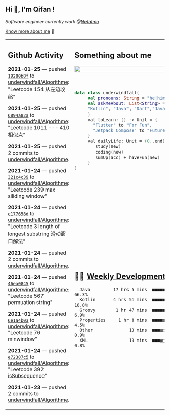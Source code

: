 <h2> Hi 👋, I'm Qifan ! </h2>
<p><em>Software engineer currently work @<a href="https://www.netatmo.com">Netatmo</a>
</em></p><p><a href="https://qifanyang.com/resume" target="_blank"> Know more about me</a> 🔭</p>
<table><tr><td valign="top" rowspan="2">

 ## Github Activity
 <!-- githubActivity starts -->
  **2021-01-25** — pushed [`19280b8f`](https://api.github.com/repos/underwindfall/Algorithme/commits/19280b8fb6ccf81b6d61270bf9085d08d45490e8) to [underwindfall/Algorithme](https://api.github.com/repos/underwindfall/Algorithme): "Leetcode 154 从左边收缩"

  **2021-01-25** — pushed [`6894a82a`](https://api.github.com/repos/underwindfall/Algorithme/commits/6894a82a76f375f80490feaba67bfe10b3148b24) to [underwindfall/Algorithme](https://api.github.com/repos/underwindfall/Algorithme): "Leetcode 1011 --- 410相似点"

  **2021-01-25** — pushed 2 commits to [underwindfall/Algorithme](https://api.github.com/repos/underwindfall/Algorithme).

  **2021-01-24** — pushed [`321c4c39`](https://api.github.com/repos/underwindfall/Algorithme/commits/321c4c39239441c4eeb084940e4b3304cc3844e2) to [underwindfall/Algorithme](https://api.github.com/repos/underwindfall/Algorithme): "Leetcode 239 max siliding window"

  **2021-01-24** — pushed [`e177658d`](https://api.github.com/repos/underwindfall/Algorithme/commits/e177658d2dbe05c1782cc09010734aeac05fa24f) to [underwindfall/Algorithme](https://api.github.com/repos/underwindfall/Algorithme): "Leetcode 3 length of longest substring 滑动窗口解法"

  **2021-01-24** — pushed 2 commits to [underwindfall/Algorithme](https://api.github.com/repos/underwindfall/Algorithme).

  **2021-01-24** — pushed [`46ea0845`](https://api.github.com/repos/underwindfall/Algorithme/commits/46ea0845c612832204fdf7b703983ac5a5dc78dc) to [underwindfall/Algorithme](https://api.github.com/repos/underwindfall/Algorithme): "Leetcode 567 permuation string"

  **2021-01-24** — pushed [`6e1a4b03`](https://api.github.com/repos/underwindfall/Algorithme/commits/6e1a4b0306b8e4c3493ba19dc878fa7a538d7b85) to [underwindfall/Algorithme](https://api.github.com/repos/underwindfall/Algorithme): "Leetcode 76 minwindow"

  **2021-01-24** — pushed [`e72387c5`](https://api.github.com/repos/underwindfall/Algorithme/commits/e72387c5c71c95e871bfa1a9abd01ec121ee288a) to [underwindfall/Algorithme](https://api.github.com/repos/underwindfall/Algorithme): "Leetcode 392 isSubsequence"

  **2021-01-23** — pushed 2 commits to [underwindfall/Algorithme](https://api.github.com/repos/underwindfall/Algorithme).
 <!-- githubActivity ends -->
 </td><td valign="top">

 ## Something about me
 <!-- profile starts -->
 <a href="https://github.com/underwindfall" width="100%">
  <img src="https://github-readme-stats.vercel.app/api?username=underwindfall&show_icons=true&icon_color=805AD5&text_color=718096&bg_color=ffffff00&hide_title=true&include_all_commits=true&count_private=true&hide_border=true" width="100%"/>
 </a>
 <br/>
 <br/>
 <br/>
 
 ```kotlin
 data class underwindfall(
      val pronouns: String = "he|him",
      val askMeAbout: List<String> = listOf(
      "Kotlin", "Java", "Dart","Javascript", "Typescript"
      )
      val toLearn: () -> Unit = {
        "Flutter" to "For Fun",
        "Jetpack Compose" to "Future"
      }
      val dailyLife: Unit = (0..end).reduce { acc, new ->	
         study(new)	
         coding(new)	
         sumUp(acc) + haveFun(new)	
      }
 )
 ```
 <!-- profile ends -->
 </td></tr><tr><td valign="top">

 ## 🏊‍♂️ <a href="https://gist.github.com/underwindfall/377ee88ba1fabd1e93516e48ca9c61eb" target="_blank">Weekly Development Breakdown</a>
  <!-- codeTime starts -->
  ```text
    Java         17 hrs 5 mins  ■■■■■■■■■■■■■■■■■■■▥□□□□  66.3%
    Kotlin       4 hrs 51 mins  ■■■■■■■■□□□□□□□□□□□□□□□□  18.8%
    Groovy        1 hr 47 mins  ■■■■■◱□□□□□□□□□□□□□□□□□□   6.9%
    Properties     1 hr 8 mins  ■■■■▥□□□□□□□□□□□□□□□□□□□   4.5%
    Other              13 mins  ■■■▦□□□□□□□□□□□□□□□□□□□□   0.9%
    XML                13 mins  ■■■▦□□□□□□□□□□□□□□□□□□□□   0.8%
  ```
  <!-- codeTime starts -->
  </td></tr></table>
